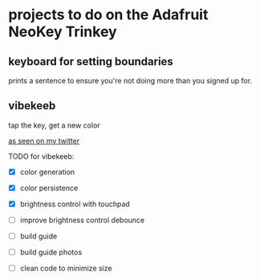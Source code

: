 # projects to do on the Adafruit NeoKey Trinkey


## keyboard for setting boundaries 

prints a sentence to ensure you're not doing more than you signed up for.

## vibekeeb
tap the key, get a new color

[as seen on my twitter](https://twitter.com/EvanMCook/status/1498410004638019589?s=20&t=Ve-Ll5uQxUE-P1eed4Rw7g)

TODO for vibekeeb:  
- [x] color generation
- [x] color persistence   
- [x] brightness control with touchpad
- [ ] improve brightness control debounce  
- [ ] build guide 
- [ ] build guide photos 
- [ ] clean code to minimize size 



